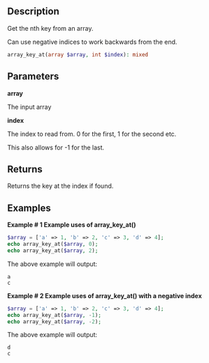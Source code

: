 ## Description

Get the nth key from an array.

Can use negative indices to work backwards from the end.

```php
array_key_at(array $array, int $index): mixed
```

## Parameters

**array**

The input array

**index**

The index to read from. 0 for the first, 1 for the second etc.

This also allows for -1 for the last.

## Returns

Returns the key at the index if found.

## Examples

**Example # 1 Example uses of array_key_at()**

```php
$array = ['a' => 1, 'b' => 2, 'c' => 3, 'd' => 4];
echo array_key_at($array, 0);
echo array_key_at($array, 2);
```

The above example will output:

```
a
c
```

**Example # 2 Example uses of array_key_at() with a negative index**

```php
$array = ['a' => 1, 'b' => 2, 'c' => 3, 'd' => 4];
echo array_key_at($array, -1);
echo array_key_at($array, -2);
```

The above example will output:

```
d
c
```